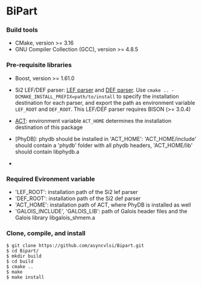 # BiPart
### Build tools
* CMake, version >= 3.16
* GNU Compiler Collection (GCC), version >= 4.8.5

### Pre-requisite libraries
* Boost, version >= 1.61.0
* Si2 LEF/DEF parser: [LEF parser](https://github.com/The-OpenROAD-Project/lef) and [DEF parser](https://github.com/The-OpenROAD-Project/def). Use `cmake .. -DCMAKE_INSTALL_PREFIX=path/to/install` to specify the installation destination for each parser, and export the path as environment variable `LEF_ROOT` and `DEF_ROOT`. This LEF/DEF parser requires BISON (>= 3.0.4)
* [ACT](https://github.com/asyncvlsi/act): environment variable `ACT_HOME` determines the installation destination of this package
* [PhyDB]: phydb should be installed in 'ACT_HOME': 'ACT_HOME/include' should contain a 'phydb' folder with all phydb headers, 'ACT_HOME/lib' should contain libphydb.a

* [Galois]: https://github.com/IntelligentSoftwareSystems/Galois

### Required Evironment variable
* 'LEF_ROOT': installation path of the Si2 lef parser
* 'DEF_ROOT': installation path of the Si2 def parser
* 'ACT_HOME': installation path of ACT, where PhyDB is installed as well 
* 'GALOIS_INCLUDE', 'GALOIS_LIB': path of Galois header files and the Galois library libgalois_shmem.a 

### Clone, compile, and install
    $ git clone https://github.com/asyncvlsi/Bipart.git
    $ cd Bipart/
    $ mkdir build
    $ cd build
    $ cmake ..
    $ make
    $ make install
